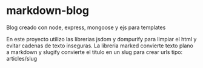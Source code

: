 # markdown-blog

Blog creado con node, express, mongoose y ejs para templates

En este proyecto utilizo las librerias jsdom y dompurify para limpiar el html y evitar cadenas de texto inseguras.
La libreria marked convierte texto plano a markdown  y slugify convierte el titulo en un slug para crear urls tipo: articles/slug
